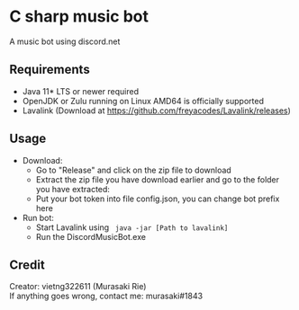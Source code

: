 # C sharp music bot
A music bot using discord.net
## Requirements
- Java 11* LTS or newer required
- OpenJDK or Zulu running on Linux AMD64 is officially supported
- Lavalink (Download at https://github.com/freyacodes/Lavalink/releases)
## Usage
- Download:
  - Go to "Release" and click on the zip file to download
  - Extract the zip file you have download earlier and go to the folder you have extracted:
  - Put your bot token into file config.json, you can change bot prefix here
- Run bot:
  - Start Lavalink using ``` java -jar [Path to lavalink]```
  - Run the DiscordMusicBot.exe

## Credit
Creator: vietng322611 (Murasaki Rie)  
If anything goes wrong, contact me: murasaki#1843
